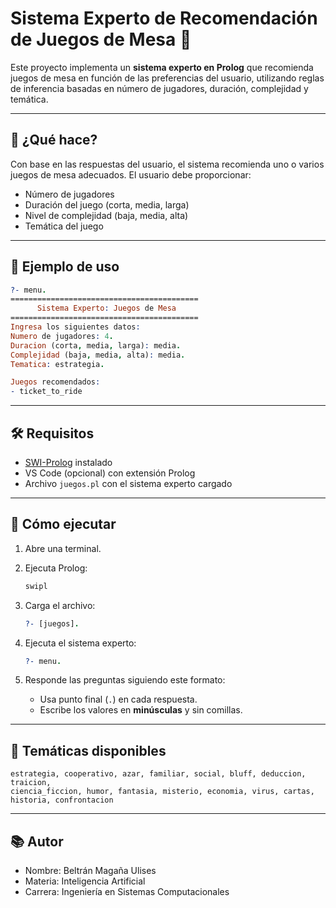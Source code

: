 # Sistema Experto de Recomendación de Juegos de Mesa 🎲

Este proyecto implementa un **sistema experto en Prolog** que recomienda juegos de mesa en función de las preferencias del usuario, utilizando reglas de inferencia basadas en número de jugadores, duración, complejidad y temática.

---

## 📌 ¿Qué hace?

Con base en las respuestas del usuario, el sistema recomienda uno o varios juegos de mesa adecuados. El usuario debe proporcionar:

- Número de jugadores
- Duración del juego (corta, media, larga)
- Nivel de complejidad (baja, media, alta)
- Temática del juego

---

## 🧠 Ejemplo de uso

```prolog
?- menu.
==========================================
      Sistema Experto: Juegos de Mesa
==========================================
Ingresa los siguientes datos:
Numero de jugadores: 4.
Duracion (corta, media, larga): media.
Complejidad (baja, media, alta): media.
Tematica: estrategia.

Juegos recomendados:
- ticket_to_ride
```

---

## 🛠️ Requisitos

- [SWI-Prolog](https://www.swi-prolog.org/Download.html) instalado
- VS Code (opcional) con extensión Prolog
- Archivo `juegos.pl` con el sistema experto cargado

---

## 🚀 Cómo ejecutar

1. Abre una terminal.
2. Ejecuta Prolog:

   ```bash
   swipl
   ```

3. Carga el archivo:

   ```prolog
   ?- [juegos].
   ```

4. Ejecuta el sistema experto:

   ```prolog
   ?- menu.
   ```

5. Responde las preguntas siguiendo este formato:

   - Usa punto final (`.`) en cada respuesta.
   - Escribe los valores en **minúsculas** y sin comillas.

---

## 🎯 Temáticas disponibles

```
estrategia, cooperativo, azar, familiar, social, bluff, deduccion, traicion,
ciencia_ficcion, humor, fantasia, misterio, economia, virus, cartas, historia, confrontacion
```

---

## 📚 Autor

- Nombre: Beltrán Magaña Ulises
- Materia: Inteligencia Artificial
- Carrera: Ingeniería en Sistemas Computacionales
